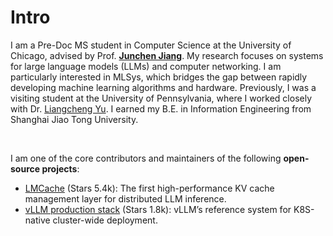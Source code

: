 # Intro

I am a Pre-Doc MS student in Computer Science at the University of Chicago, advised by Prof. [**Junchen Jiang**](https://people.cs.uchicago.edu/~junchenj/). My research focuses on systems for large language models (LLMs) and computer networking. I am particularly interested in MLSys, which bridges the gap between rapidly developing machine learning algorithms and hardware. Previously, I was a visiting student at the University of Pennsylvania, where I worked closely with Dr. [Liangcheng Yu](https://liangchengyu.com/). I earned my B.E. in Information Engineering from Shanghai Jiao Tong University.

&nbsp;

I am one of the core contributors and maintainers of the following **open-source projects**:

- [LMCache](https://lmcache.ai/) (Stars 5.4k): The first high-performance KV cache management layer for distributed LLM inference.
- [vLLM production stack](https://docs.vllm.ai/projects/production-stack/en/latest/) (Stars 1.8k): vLLM’s reference system for K8S-native cluster-wide deployment.
